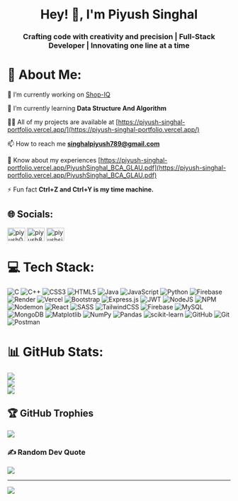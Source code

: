 <h1 align="center">Hey! 👋, I'm Piyush Singhal</h1>
<h3 align="center">Crafting code with creativity and precision | Full-Stack Developer | Innovating one line at a time</h3>



# 💫 About Me:
🔭 I’m currently working on [Shop-IQ](https://shopiq-app.vercel.app/)

🌱 I’m currently learning **Data Structure And Algorithm**

👨‍💻 All of my projects are available at [https://piyush-singhal-portfolio.vercel.app/](https://piyush-singhal-portfolio.vercel.app/)

📫 How to reach me **singhalpiyush789@gmail.com**

📄 Know about my experiences [https://piyush-singhal-portfolio.vercel.app/PiyushSinghal_BCA_GLAU.pdf](https://piyush-singhal-portfolio.vercel.app/PiyushSinghal_BCA_GLAU.pdf)

⚡ Fun fact **Ctrl+Z and Ctrl+Y is my time machine.**
<br>



## 🌐 Socials:
<!-- [![LinkedIn](https://img.shields.io/badge/LinkedIn-%230077B5.svg?logo=linkedin&logoColor=white)](https://linkedin.com/in/piyush0809)  -->
<p align="left">
<a href="https://linkedin.com/in/piyush0809" target="blank"><img align="center" src="https://raw.githubusercontent.com/rahuldkjain/github-profile-readme-generator/master/src/images/icons/Social/linked-in-alt.svg" alt="piyush0809" height="30" width="40" /></a>
<a href="https://www.codechef.com/users/piyush85" target="blank"><img align="center" src="https://cdn.jsdelivr.net/npm/simple-icons@3.1.0/icons/codechef.svg" alt="piyush85" height="30" width="40" /></a>
<a href="https://www.leetcode.com/piyushsinghal01" target="blank"><img align="center" src="https://raw.githubusercontent.com/rahuldkjain/github-profile-readme-generator/master/src/images/icons/Social/leet-code.svg" alt="piyushsinghal01" height="30" width="40" /></a>
</p>



# 💻 Tech Stack:
![C](https://img.shields.io/badge/c-%2300599C.svg?style=flat&logo=c&logoColor=white) ![C++](https://img.shields.io/badge/c++-%2300599C.svg?style=flat&logo=c%2B%2B&logoColor=white) ![CSS3](https://img.shields.io/badge/css3-%231572B6.svg?style=flat&logo=css3&logoColor=white) ![HTML5](https://img.shields.io/badge/html5-%23E34F26.svg?style=flat&logo=html5&logoColor=white) ![Java](https://img.shields.io/badge/java-%23ED8B00.svg?style=flat&logo=openjdk&logoColor=white) ![JavaScript](https://img.shields.io/badge/javascript-%23323330.svg?style=flat&logo=javascript&logoColor=%23F7DF1E) ![Python](https://img.shields.io/badge/python-3670A0?style=flat&logo=python&logoColor=ffdd54) ![Firebase](https://img.shields.io/badge/firebase-%23039BE5.svg?style=flat&logo=firebase) ![Render](https://img.shields.io/badge/Render-%46E3B7.svg?style=flat&logo=render&logoColor=white) ![Vercel](https://img.shields.io/badge/vercel-%23000000.svg?style=flat&logo=vercel&logoColor=white) ![Bootstrap](https://img.shields.io/badge/bootstrap-%238511FA.svg?style=flat&logo=bootstrap&logoColor=white) ![Express.js](https://img.shields.io/badge/express.js-%23404d59.svg?style=flat&logo=express&logoColor=%2361DAFB) ![JWT](https://img.shields.io/badge/JWT-black?style=flat&logo=JSON%20web%20tokens) ![NodeJS](https://img.shields.io/badge/node.js-6DA55F?style=flat&logo=node.js&logoColor=white) ![NPM](https://img.shields.io/badge/NPM-%23CB3837.svg?style=flat&logo=npm&logoColor=white) ![Nodemon](https://img.shields.io/badge/NODEMON-%23323330.svg?style=flat&logo=nodemon&logoColor=%BBDEAD) ![React](https://img.shields.io/badge/react-%2320232a.svg?style=flat&logo=react&logoColor=%2361DAFB) ![SASS](https://img.shields.io/badge/SASS-hotpink.svg?style=flat&logo=SASS&logoColor=white) ![TailwindCSS](https://img.shields.io/badge/tailwindcss-%2338B2AC.svg?style=flat&logo=tailwind-css&logoColor=white) ![Firebase](https://img.shields.io/badge/firebase-a08021?style=flat&logo=firebase&logoColor=ffcd34) ![MySQL](https://img.shields.io/badge/mysql-4479A1.svg?style=flat&logo=mysql&logoColor=white) ![MongoDB](https://img.shields.io/badge/MongoDB-%234ea94b.svg?style=flat&logo=mongodb&logoColor=white) ![Matplotlib](https://img.shields.io/badge/Matplotlib-%23ffffff.svg?style=flat&logo=Matplotlib&logoColor=black) ![NumPy](https://img.shields.io/badge/numpy-%23013243.svg?style=flat&logo=numpy&logoColor=white) ![Pandas](https://img.shields.io/badge/pandas-%23150458.svg?style=flat&logo=pandas&logoColor=white) ![scikit-learn](https://img.shields.io/badge/scikit--learn-%23F7931E.svg?style=flat&logo=scikit-learn&logoColor=white) ![GitHub](https://img.shields.io/badge/github-%23121011.svg?style=flat&logo=github&logoColor=white) ![Git](https://img.shields.io/badge/git-%23F05033.svg?style=flat&logo=git&logoColor=white) ![Postman](https://img.shields.io/badge/Postman-FF6C37?style=flat&logo=postman&logoColor=white)




# 📊 GitHub Stats:
![](https://github-readme-stats.vercel.app/api?username=PiyushSinghal01&theme=dark&hide_border=false&include_all_commits=true&count_private=false)<br/>
![](https://github-readme-streak-stats.herokuapp.com/?user=PiyushSinghal01&theme=dark&hide_border=false)<br/>
![](https://github-readme-stats.vercel.app/api/top-langs/?username=PiyushSinghal01&theme=dark&hide_border=false&include_all_commits=true&count_private=false&layout=compact)




## 🏆 GitHub Trophies
![](https://github-profile-trophy.vercel.app/?username=PiyushSinghal01&theme=radical&no-frame=false&no-bg=true&margin-w=4)



### ✍️ Random Dev Quote
![](https://quotes-github-readme.vercel.app/api?type=horizontal&theme=radical)

---
[![](https://visitcount.itsvg.in/api?id=PiyushSinghal01&icon=0&color=0)](https://visitcount.itsvg.in)
